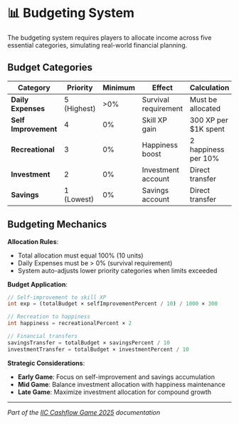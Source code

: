 # 📊 Budgeting System

The budgeting system requires players to allocate income across five essential categories, simulating real-world financial planning.

## Budget Categories

| Category | Priority | Minimum | Effect | Calculation |
|----------|----------|---------|--------|-------------|
| **Daily Expenses** | 5 (Highest) | >0% | Survival requirement | Must be allocated |
| **Self Improvement** | 4 | 0% | Skill XP gain | 300 XP per $1K spent |
| **Recreational** | 3 | 0% | Happiness boost | 2 happiness per 10% |
| **Investment** | 2 | 0% | Investment account | Direct transfer |
| **Savings** | 1 (Lowest) | 0% | Savings account | Direct transfer |

## Budgeting Mechanics

**Allocation Rules**:
- Total allocation must equal 100% (10 units)
- Daily Expenses must be > 0% (survival requirement)
- System auto-adjusts lower priority categories when limits exceeded

**Budget Application**:
```dart
// Self-improvement to skill XP
int exp = (totalBudget × selfImprovementPercent / 10) / 1000 × 300

// Recreation to happiness  
int happiness = recreationalPercent × 2

// Financial transfers
savingsTransfer = totalBudget × savingsPercent / 10
investmentTransfer = totalBudget × investmentPercent / 10
```

**Strategic Considerations**:
- **Early Game**: Focus on self-improvement and savings accumulation
- **Mid Game**: Balance investment allocation with happiness maintenance  
- **Late Game**: Maximize investment allocation for compound growth

---

*Part of the [IIC Cashflow Game 2025](../../README.md) documentation*